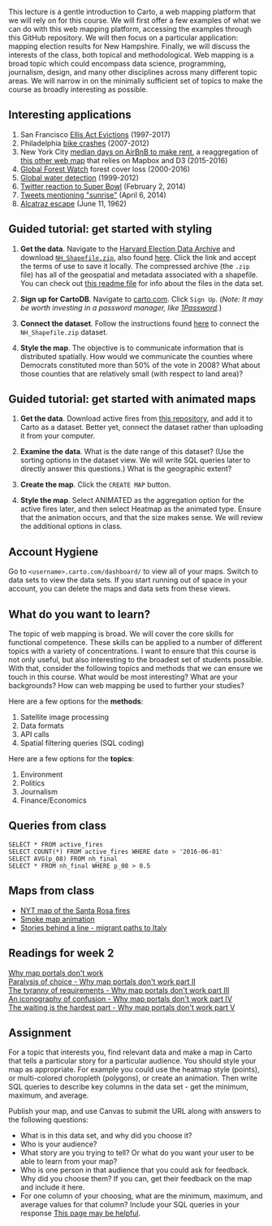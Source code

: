 This lecture is a gentle introduction to Carto, a web mapping platform that we will rely on for this course. We will first offer a few examples of what we can do with this web mapping platform, accessing the examples through this GitHub repository. We will then focus on a particular application: mapping election results for New Hampshire.  Finally, we will discuss the interests of the class, both topical and methodological.  Web mapping is a broad topic which could encompass data science, programming, journalism, design, and many other disciplines across many different topic areas.  We will narrow in on the minimally sufficient set of topics to make the course as broadly interesting as possible.

## Interesting applications

1. San Francisco [Ellis Act Evictions](http://www.antievictionmappingproject.net/ellis.html) (1997-2017)
2. Philadelphia [bike crashes](http://azavea.cartodb.com/viz/16ea1d8e-2481-11e3-aabf-3085a9a956e8/embed_map) (2007-2012)
3. New York City [median days on AirBnB to make rent](https://observatory.cartodb.com/viz/b2cb3416-dbdd-11e5-bbb3-0ea31932ec1d/embed_map), a reaggregation of [this other web map](http://insideairbnb.com/new-york-city/index.html) that relies on Mapbox and D3 (2015-2016)
4. [Global Forest Watch](http://www.globalforestwatch.org) forest cover loss (2000-2016)
5. [Global water detection](http://water.earthgenome.org) (1999-2012)
6. [Twitter reaction to Super Bowl](http://srogers.cartodb.com/viz/1b9b0670-8d15-11e3-8ddf-0edd25b1ac90/embed_map) (February 2, 2014)
7. [Tweets mentioning "sunrise"](http://cartodb.s3.amazonaws.com/static_vizz/sunrise.html?title=true&description=true) (April 6, 2014)
8. [Alcatraz escape](https://carto.com/blog/dev-interview-fedor/) (June 11, 1962)

## Guided tutorial: get started with styling

1. **Get the data**.  Navigate to the [Harvard Election Data Archive](https://dataverse.harvard.edu/dataverse/eda) and download [`NH_Shapefile.zip`](https://www.dropbox.com/s/wzwqi70xg6qcbwi/NH_Shapefile.zip?dl=1), also found [here](https://dataverse.harvard.edu/dataset.xhtml?persistentId=hdl:1902.1/16219).  Click the link and accept the terms of use to save it locally.  The compressed archive (the `.zip` file) has all of the geospatial and metadata associated with a shapefile. You can check out [this readme file](https://www.dropbox.com/s/h2aliissb2941f3/NH-notes.rtf?dl=0) for info about the files in the data set.

2. **Sign up for CartoDB**.  Navigate to [carto.com](http://www.carto.com).  Click `Sign Up`. (*Note: It may be worth investing in a password manager, like [1Password](https://1password.com/).*)

3. **Connect the dataset**.  Follow the instructions found [here](http://docs.cartodb.com/cartodb-editor/datasets/#connect-dataset) to connect the `NH_Shapefile.zip` dataset.

4. **Style the map**.  The objective is to communicate information that is distributed spatially.  How would we communicate the counties where Democrats constituted more than 50% of the vote in 2008?  What about those counties that are relatively small (with respect to land area)?

## Guided tutorial: get started with animated maps

1. **Get the data**.  Download active fires from [this repository](https://github.com/robinkraft/web-mapping/blob/master/lecture1/active_fires.csv), and add it to Carto as a dataset. Better yet, connect the dataset rather than uploading it from your computer.

2. **Examine the data**. What is the date range of this dataset? (Use the sorting options in the dataset view. We will write SQL queries later to directly answer this questions.) What is the geographic extent?

3. **Create the map**. Click the `CREATE MAP` button.

4. **Style the map**.  Select ANIMATED as the aggregation option for the active fires later, and then select Heatmap as the animated type.  Ensure that the animation occurs, and that the size makes sense.  We will review the additional options in class.

## Account Hygiene

Go to `<username>.carto.com/dashboard/` to view all of your maps. Switch to data sets to view the data sets. If you start running out of space in your account, you can delete the maps and data sets from these views.

## What do you want to learn?

The topic of web mapping is broad.  We will cover the core skills for functional competence.  These skills can be applied to a number of different topics with a variety of concentrations.  I want to ensure that this course is not only useful, but also interesting to the broadest set of students possible.  With that, consider the following topics and methods that we can ensure we touch in this course.  What would be most interesting?  What are your backgrounds?  How can web mapping be used to further your studies?

Here are a few options for the **methods**:

1. Satellite image processing
2. Data formats
3. API calls
4. Spatial filtering queries (SQL coding)

Here are a few options for the **topics**:

1. Environment
2. Politics
3. Journalism
4. Finance/Economics

## Queries from class
`SELECT * FROM active_fires`  
`SELECT COUNT(*) FROM active_fires WHERE date > '2016-06-01'`  
`SELECT AVG(p_08) FROM nh_final`  
`SELECT * FROM nh_final WHERE p_08 > 0.5`  

## Maps from class
* [NYT map of the Santa Rosa fires](https://flowingdata.com/2017/10/16/map-of-santa-rosa-fires/)
* [Smoke map animation](https://twitter.com/stamen/status/918210924615426049)
* [Stories behind a line - migrant paths to Italy](http://www.storiesbehindaline.com/)

## Readings for week 2

[Why map portals don't work](http://mapbrief.com/2013/02/05/why-map-portals-dont-work-part-i/)  
[Paralysis of choice - Why map portals don't work part II](http://mapbrief.com/2013/02/07/paralysis-of-choice-why-map-portals-dont-work-part-ii/)  
[The tyranny of requirements - Why map portals don't work part III](http://mapbrief.com/2013/02/11/the-tyranny-of-requirements-why-map-portals-dont-work-part-iii/)  
[An iconography of confusion - Why map portals don't work part IV](http://mapbrief.com/2013/02/19/an-iconography-of-confusion-why-map-portals-dont-work-part-iv/)  
[The waiting is the hardest part - Why map portals don't work part V](http://mapbrief.com/2013/02/21/the-waiting-is-the-hardest-part-why-map-portals-dont-work-part-v/)  

## Assignment
For a topic that interests you, find relevant data and make a map in Carto that tells a particular story for a particular audience. You should style your map as appropriate. For example you could use the heatmap style (points), or multi-colored choropleth (polygons), or create an animation. Then write SQL queries to describe key columns in the data set - get the minimum, maximum, and average.

Publish your map, and use Canvas to submit the URL along with answers to the following questions:
* What is in this data set, and why did you choose it?
* Who is your audience?
* What story are you trying to tell? Or what do you want your user to be able to learn from your map?
* Who is one person in that audience that you could ask for feedback. Why did you choose them? If you can, get their feedback on the map and include it here.
* For one column of your choosing, what are the minimum, maximum, and average values for that column? Include your SQL queries in your response [This page may be helpful](https://www.postgresql.org/docs/8.0/static/functions-aggregate.html).
